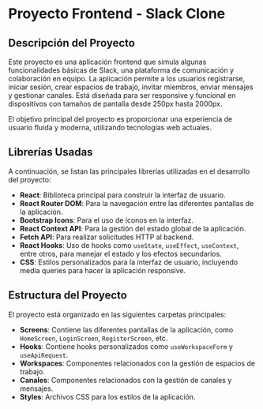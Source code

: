 # Proyecto Frontend - Slack Clone

## Descripción del Proyecto
Este proyecto es una aplicación frontend que simula algunas funcionalidades básicas de Slack, una plataforma de comunicación y colaboración en equipo. La aplicación permite a los usuarios registrarse, iniciar sesión, crear espacios de trabajo, invitar miembros, enviar mensajes y gestionar canales. Está diseñada para ser responsive y funcional en dispositivos con tamaños de pantalla desde 250px hasta 2000px.

El objetivo principal del proyecto es proporcionar una experiencia de usuario fluida y moderna, utilizando tecnologías web actuales.

## Librerías Usadas
A continuación, se listan las principales librerías utilizadas en el desarrollo del proyecto:

- **React**: Biblioteca principal para construir la interfaz de usuario.
- **React Router DOM**: Para la navegación entre las diferentes pantallas de la aplicación.
- **Bootstrap Icons**: Para el uso de íconos en la interfaz.
- **React Context API**: Para la gestión del estado global de la aplicación.
- **Fetch API**: Para realizar solicitudes HTTP al backend.
- **React Hooks**: Uso de hooks como `useState`, `useEffect`, `useContext`, entre otros, para manejar el estado y los efectos secundarios.
- **CSS**: Estilos personalizados para la interfaz de usuario, incluyendo media queries para hacer la aplicación responsive.

## Estructura del Proyecto
El proyecto está organizado en las siguientes carpetas principales:

- **Screens**: Contiene las diferentes pantallas de la aplicación, como `HomeScreen`, `LoginScreen`, `RegisterScreen`, etc.
- **Hooks**: Contiene hooks personalizados como `useWorkspaceForm` y `useApiRequest`.
- **Workspaces**: Componentes relacionados con la gestión de espacios de trabajo.
- **Canales**: Componentes relacionados con la gestión de canales y mensajes.
- **Styles**: Archivos CSS para los estilos de la aplicación.




